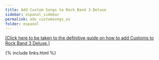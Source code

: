 ```yaml
---
title: Add Custom Songs to Rock Band 3 Deluxe
sidebar: espanol_sidebar
permalink: adv_customsongs_es
folder: espanol
---
```


[[Click here to be taken to the definitive guide on how to add Customs to Rock Band 3 Deluxe.]](https://docs.google.com/document/d/1ELUI8Q2W7PH9tdugeKnsjhqa-IH3T-oy6uGTDY_8z30/)

{% include links.html %}